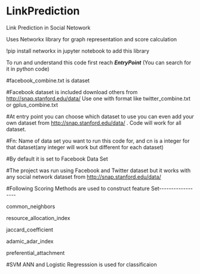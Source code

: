 # LinkPrediction
Link Prediction in Social Netowork

Uses Networkx library for graph representation and score calculation

!pip install networkx in jupyter notebook to add this library

To run and understand this code  first reach ___EntryPoint___ (You can search for it in python code)

#facebook_combine.txt is dataset

#Facebook  dataset is included download others from http://snap.stanford.edu/data/ Use one with format like twitter_combine.txt or gplus_combine.txt

#At entry point you can choose which dataset to use you can even add your own dataset from http://snap.stanford.edu/data/ . Code will work for all dataset.

#Fn: Name of data set you want to run this code for, and cn is a integer for that dataset(any integer will work but different for each dataset)

#By default it is set to Facebook Data Set

#The project was run using Facebook and Twitter dataset but it works with any social network dataset from http://snap.stanford.edu/data/

#Following Scoring Methods are used to construct feature Set------------------


common_neighbors

resource_allocation_index

jaccard_coefficient

adamic_adar_index

preferential_attachment


#SVM ANN and Logistic Regresssion is used for classificaion
